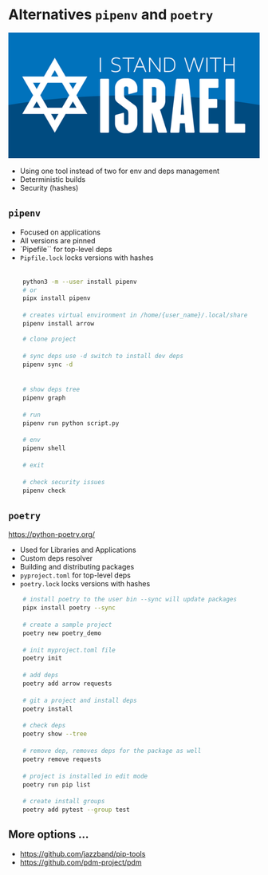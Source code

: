 # Alternatives `pipenv` and `poetry`

![I Stand with Israel](../images/IStandWithIsrael.png)

- Using one tool instead of two for env and deps management
- Deterministic builds
- Security (hashes)

## `pipenv`

- Focused on applications
- All versions are pinned
- `Pipefile`` for top-level deps
- `Pipfile.lock` locks versions with hashes

```bash
     
    python3 -m --user install pipenv
    # or
    pipx install pipenv
    
    # creates virtual environment in /home/{user_name}/.local/share
    pipenv install arrow
```

```bash
    # clone project
    
    # sync deps use -d switch to install dev deps
    pipenv sync -d

    
    # show deps tree
    pipenv graph

    # run
    pipenv run python script.py

    # env
    pipenv shell

    # exit

    # check security issues
    pipenv check
```

## `poetry`

https://python-poetry.org/

- Used for Libraries and Applications
- Custom deps resolver
- Building and distributing packages
- `pyproject.toml` for top-level deps
- `poetry.lock` locks versions with hashes


```bash
    # install poetry to the user bin --sync will update packages
    pipx install poetry --sync

    # create a sample project
    poetry new poetry_demo

    # init myproject.toml file
    poetry init

    # add deps
    poetry add arrow requests

    # git a project and install deps
    poetry install

    # check deps
    poetry show --tree

    # remove dep, removes deps for the package as well
    poetry remove requests
    
    # project is installed in edit mode
    poetry run pip list

    # create install groups 
    poetry add pytest --group test

```

## More options ...

- https://github.com/jazzband/pip-tools
- https://github.com/pdm-project/pdm